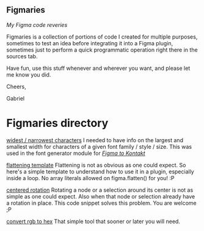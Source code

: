 ## Figmaries
_My Figma code reveries_

Figmaries is a collection of portions of code I created for multiple purposes,
sometimes to test an idea before integrating it into a Figma plugin, sometimes just
to perform a quick programmatic operation right there in the sources tab.

Have fun, use this stuff whenever and wherever you want, and please let me know you did.

Cheers, 

Gabriel

# Figmaries directory

[widest / narrowest characters](https://github.com/gabrieldib/figmaries/blob/main/src/widest_narrowest_characters.js)
I needed to have info on the largest and smallest width for characters of a given font family / style / size. This was used in the font generator module for _[Figma to Kontakt](https://www.figma.com/community/plugin/1171114784600697919/figma-to-kontakt)_

[flattening template](https://github.com/gabrieldib/figmaries/blob/main/src/flattening.js)
Flattening is not as obvious as one could expect. So here's a simple template to understand how to use it in a plugin, especially inside a loop. No array literals allowed on figma.flatten() for you! :P

[centered rotation](https://github.com/gabrieldib/figmaries/blob/main/src/centered_rotation.js)
Rotating a node or a selection around its center is not as simple as one could expect.
Also when that node or selection already have a rotation in place. This code snippet solves
this problem. You are welcome ;P

[convert rgb to hex](https://github.com/gabrieldib/figmaries/blob/main/src/convert_rgb_to_hex.js)
That simple tool that sooner or later you will need.
